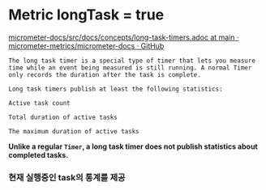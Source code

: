 # Metric longTask = true

[micrometer-docs/src/docs/concepts/long-task-timers.adoc at main · micrometer-metrics/micrometer-docs · GitHub](https://github.com/micrometer-metrics/micrometer-docs/blob/main/src/docs/concepts/long-task-timers.adoc)

```
The long task timer is a special type of timer that lets you measure time while an event being measured is still running. A normal Timer only records the duration after the task is complete.

Long task timers publish at least the following statistics:

Active task count

Total duration of active tasks

The maximum duration of active tasks
```

  

**Unlike a regular `Timer`, a long task timer does not publish statistics about completed tasks.**

### 현재 실행중인 task의 통계를 제공

### 
